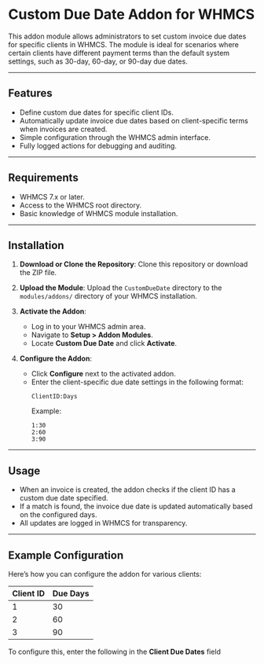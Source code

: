 # Custom Due Date Addon for WHMCS

This addon module allows administrators to set custom invoice due dates for specific clients in WHMCS. The module is ideal for scenarios where certain clients have different payment terms than the default system settings, such as 30-day, 60-day, or 90-day due dates.

---

## Features

- Define custom due dates for specific client IDs.
- Automatically update invoice due dates based on client-specific terms when invoices are created.
- Simple configuration through the WHMCS admin interface.
- Fully logged actions for debugging and auditing.

---

## Requirements

- WHMCS 7.x or later.
- Access to the WHMCS root directory.
- Basic knowledge of WHMCS module installation.

---

## Installation

1. **Download or Clone the Repository**:
   Clone this repository or download the ZIP file.

2. **Upload the Module**:
   Upload the `CustomDueDate` directory to the `modules/addons/` directory of your WHMCS installation.

3. **Activate the Addon**:
   - Log in to your WHMCS admin area.
   - Navigate to **Setup > Addon Modules**.
   - Locate **Custom Due Date** and click **Activate**.

4. **Configure the Addon**:
   - Click **Configure** next to the activated addon.
   - Enter the client-specific due date settings in the following format:
     ```
     ClientID:Days
     ```
     Example:
     ```
     1:30
     2:60
     3:90
     ```

---

## Usage

- When an invoice is created, the addon checks if the client ID has a custom due date specified.
- If a match is found, the invoice due date is updated automatically based on the configured days.
- All updates are logged in WHMCS for transparency.

---

## Example Configuration

Here’s how you can configure the addon for various clients:

| Client ID | Due Days |
|-----------|----------|
| 1         | 30       |
| 2         | 60       |
| 3         | 90       |

To configure this, enter the following in the **Client Due Dates** field

